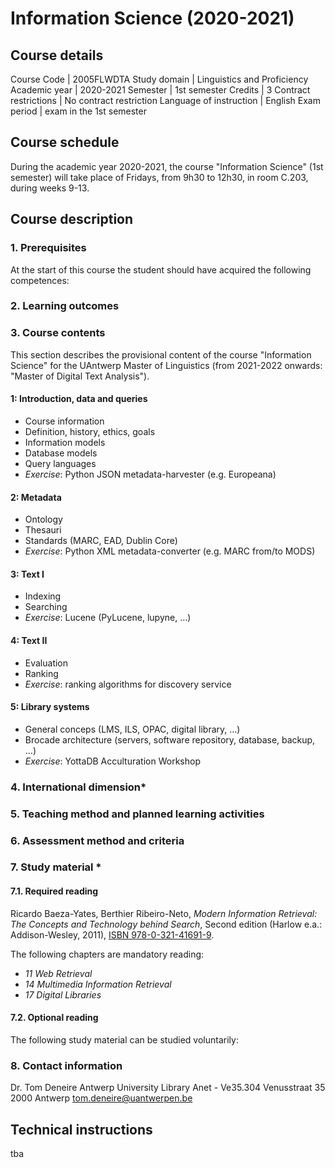 # Information Science (2020-2021)

## Course details

Course Code | 2005FLWDTA
Study domain  | Linguistics and Proficiency
Academic year  | 2020-2021
Semester  | 1st semester
Credits | 3
Contract restrictions | No contract restriction
Language of instruction | English
Exam period | exam in the 1st semester


## Course schedule

During the academic year 2020-2021, the course "Information Science" (1st semester) will take place of Fridays, from 9h30 to 12h30, in room C.203, during weeks 9-13.

## Course description

### 1. Prerequisites

At the start of this course the student should have acquired the following competences:

### 2. Learning outcomes


### 3. Course contents

This section describes the provisional content of the course "Information Science" for the UAntwerp Master of Linguistics (from 2021-2022 onwards: "Master of Digital Text Analysis").


#### 1: Introduction, data and queries
- Course information
- Definition, history, ethics, goals
- Information models
- Database models
- Query languages
- *Exercise*: Python JSON metadata-harvester (e.g. Europeana)

#### 2: Metadata
- Ontology
- Thesauri
- Standards (MARC, EAD, Dublin Core)
- *Exercise*: Python XML metadata-converter (e.g. MARC from/to MODS)

#### 3: Text I
- Indexing
- Searching
- *Exercise*: Lucene (PyLucene, lupyne, …)

#### 4: Text II
- Evaluation
- Ranking
- *Exercise*: ranking algorithms for discovery service

#### 5: Library systems
- General conceps (LMS, ILS, OPAC, digital library, …)
- Brocade architecture (servers, software repository, database, backup, …)
- *Exercise*: YottaDB Acculturation Workshop


### 4. International dimension*



### 5. Teaching method and planned learning activities




### 6. Assessment method and criteria



### 7. Study material *



#### 7.1. Required reading

Ricardo Baeza-Yates, Berthier Ribeiro-Neto, *Modern Information Retrieval: The Concepts and Technology behind Search*, Second edition (Harlow e.a.: Addison-Wesley, 2011), [ISBN 978-0-321-41691-9](https://isbnsearch.org/isbn/9780321416919).

The following chapters are mandatory reading:

- *11 Web Retrieval*
- *14 Multimedia Information Retrieval*
- *17 Digital Libraries*

#### 7.2. Optional reading

The following study material can be studied voluntarily:



### 8. Contact information

Dr. Tom Deneire
Antwerp University Library
Anet - Ve35.304
Venusstraat 35
2000 Antwerp
tom.deneire@uantwerpen.be



## Technical instructions

tba
